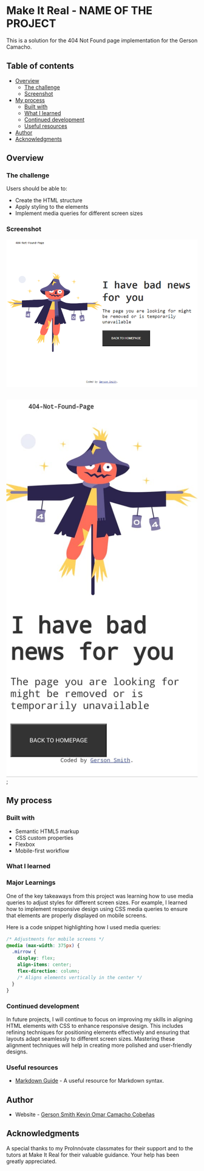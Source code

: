 # Make It Real - NAME OF THE PROJECT

This is a solution for the 404 Not Found page implementation for the Gerson Camacho.


## Table of contents

- [Overview](#overview)
  - [The challenge](#the-challenge)
  - [Screenshot](#screenshot)
- [My process](#my-process)
  - [Built with](#built-with)
  - [What I learned](#what-i-learned)
  - [Continued development](#continued-development)
  - [Useful resources](#useful-resources)
- [Author](#author)
- [Acknowledgments](#acknowledgments)


## Overview

### The challenge

Users should be able to:

- Create the HTML structure
- Apply styling to the elements
- Implement media queries for different screen sizes

### Screenshot

![Screenshot](./design/desktop-design.png)
&nbsp;

![Screenshot](./design/mobile-design.jpg);


## My process

### Built with

- Semantic HTML5 markup
- CSS custom properties
- Flexbox
- Mobile-first workflow

### What I learned

### Major Learnings

One of the key takeaways from this project was learning how to use media queries to adjust styles for different screen sizes. For example, I learned how to implement responsive design using CSS media queries to ensure that elements are properly displayed on mobile screens.

Here is a code snippet highlighting how I used media queries:

```css
/* Adjustments for mobile screens */
@media (max-width: 375px) {
  .mirrow {
    display: flex;
    align-items: center;
    flex-direction: column;
    /* Aligns elements vertically in the center */
  }
}

```

### Continued development

In future projects, I will continue to focus on improving my skills in aligning HTML elements with CSS to enhance responsive design. This includes refining techniques for positioning elements effectively and ensuring that layouts adapt seamlessly to different screen sizes. Mastering these alignment techniques will help in creating more polished and user-friendly designs.

### Useful resources

- [Markdown Guide](https://markdown.es/) - A useful resource for Markdown syntax.

## Author

- Website - [Gerson Smith Kevin Omar Camacho Cobeñas](https://gersonsmithkevin.github.io/404-Not-Found-Page/)



## Acknowledgments

A special thanks to my ProInnóvate classmates for their support and to the tutors at Make It Real for their valuable guidance. Your help has been greatly appreciated.

